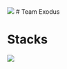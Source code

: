 <img src="https://capsule-render.vercel.app/api?type=wave&color=F8E2CF&height=200&animation=fadeIn&section=header&text=Team%20Exodus&fontSize=90" />
# Team Exodus


# Stacks

<img src="https://capsule-render.vercel.app/api?type=wave&color=F8E2CF&height=160&section=footer&fontSize=90" />
